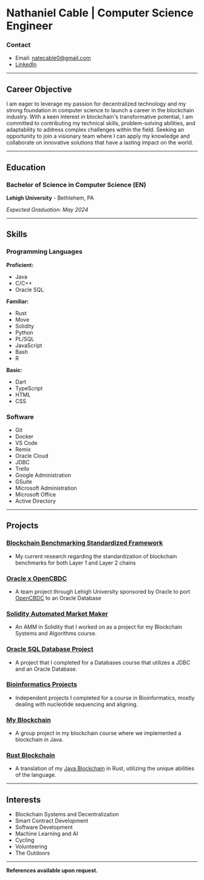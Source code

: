 # Nathaniel Cable | Computer Science Engineer

### Contact
- Email:  natecable0@gmail.com
- [LinkedIn](https://linkedin.com/in/nate-r-cable) 

---

## Career Objective

I am eager to leverage my passion for decentralized technology and my strong foundation in computer science to launch a career in the blockchain industry. With a keen interest in blockchain's transformative potential, I am committed to contributing my technical skills, problem-solving abilities, and adaptability to address complex challenges within the field. Seeking an opportunity to join a visionary team where I can apply my knowledge and collaborate on innovative solutions that have a lasting impact on the world.

---

## Education

### Bachelor of Science in Computer Science (EN)

   **Lehigh University** - Bethlehem, PA

   *Expected Graduation: May 2024*

---

## Skills

### Programming Languages

**Proficient:**
- Java
- C/C++
- Oracle SQL

**Familiar:**
- Rust
- Move
- Solidity
- Python
- PL/SQL
- JavaScript
- Bash
- R

**Basic:**
- Dart
- TypeScript
- HTML
- CSS

### Software

- Git
- Docker
- VS Code
- Remix
- Oracle Cloud
- JDBC
- Trello
- Google Administration
- GSuite
- Microsoft Administration
- Microsoft Office
- Active Directory

---
## Projects

### [Blockchain Benchmarking Standardized Framework](BBSF/)
- My current research regarding the standardization of blockchain benchmarks for both Layer 1 and Layer 2 chains

### [Oracle x OpenCBDC](OracleOpenCBDC/)
- A team project through Lehigh University sponsored by Oracle to port [OpenCBDC](https://dci.mit.edu/opencbdc) to an Oracle Database

### [Solidity Automated Market Maker](Solidiy-AMM/)
- An AMM in Solidity that I worked on as a project for my Blockchain Systems and Algorithms course.

### [Oracle SQL Database Project](SQL-Project/)
- A project that I completed for a Databases course that utilizes a JDBC and an Oracle Database.

### [Bioinformatics Projects](Bioinformatics/)
- Independent projects I completed for a course in Bioinformatics, mostly dealing with nucleotide sequencing and aligning.

### [My Blockchain](MyBlockchain/)
- A group project in my blockchain course where we implemented a blockchain in Java.

### [Rust Blockchain](RustBlockchain/)
- A translation of my [Java Blockchain](MyBlockchain/) in Rust, utilizing the unique abilities of the language.


---
## Interests

- Blockchain Systems and Decentralization
- Smart Contract Development
- Software Development
- Machine Learning and AI
- Cycling
- Volunteering
- The Outdoors

---

**References available upon request.**


